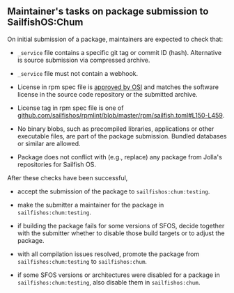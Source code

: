 ## Maintainer's tasks on package submission to SailfishOS:Chum

On initial submission of a package, maintainers are expected to check that:

- `_service` file contains a specific git tag or commit ID (hash).  Alternative is source submission via compressed
  archive.

- `_service` file must not contain a webhook.

- License in rpm spec file is [approved by OSI](https://opensource.org/licenses) and matches the software license in
  the source code repository or the submitted archive.
  
- License tag in rpm spec file is one of
  [github.com/sailfishos/rpmlint/blob/master/rpm/sailfish.toml#L150-L459](https://github.com/sailfishos/rpmlint/blob/master/rpm/sailfish.toml#L150-L459).

- No binary blobs, such as precompiled libraries, applications or other executable files, are part of the package submission.
  Bundled databases or similar are allowed.
  
- Package does not conflict with (e.g., replace) any package from Jolla's repositories for Sailfish&nbsp;OS.

After these checks have been successful,

- accept the submission of the package to `sailfishos:chum:testing`.

- make the submitter a maintainer for the package in `sailfishos:chum:testing`.

- if building the package fails for some versions of SFOS, decide together with the submitter
  whether to disable those build targets or to adjust the package.

- with all compilation issues resolved, promote the package from `sailfishos:chum:testing`
  to `sailfishos:chum`.

- if some SFOS versions or architectures were disabled for a package in `sailfishos:chum:testing`,
  also disable them in `sailfishos:chum`.
